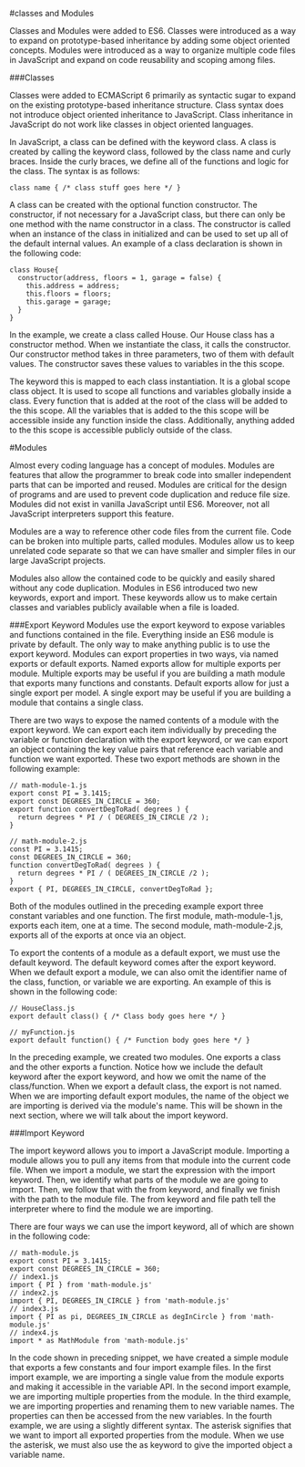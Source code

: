 #classes and Modules

Classes and Modules were added to ES6. Classes were introduced as a way to expand on prototype-based inheritance by adding some object oriented concepts. Modules were introduced as a way to organize multiple code files in JavaScript and expand on code reusability and scoping among files.

###Classes

Classes were added to ECMAScript 6 primarily as syntactic sugar to expand on the existing prototype-based inheritance structure. Class syntax does not introduce object oriented inheritance to JavaScript. Class inheritance in JavaScript do not work like classes in object oriented languages.

In JavaScript, a class can be defined with the keyword class. A class is created by calling the keyword class, followed by the class name and curly braces. Inside the curly braces, we define all of the functions and logic for the class. The syntax is as follows:

```class name { /* class stuff goes here */ }```


A class can be created with the optional function constructor. The constructor, if not necessary for a JavaScript class, but there can only be one method with the name constructor in a class. The constructor is called when an instance of the class in initialized and can be used to set up all of the default internal values. An example of a class declaration is shown in the following code:

```
class House{
  constructor(address, floors = 1, garage = false) {
    this.address = address;
    this.floors = floors;
    this.garage = garage;
  }
}
```


In the example, we create a class called House. Our House class has a constructor method. When we instantiate the class, it calls the constructor. Our constructor method takes in three parameters, two of them with default values. The constructor saves these values to variables in the this scope.

The keyword this is mapped to each class instantiation. It is a global scope class object. It is used to scope all functions and variables globally inside a class. Every function that is added at the root of the class will be added to the this scope. All the variables that is added to the this scope will be accessible inside any function inside the class. Additionally, anything added to the this scope is accessible publicly outside of the class.



#Modules


Almost every coding language has a concept of modules. Modules are features that allow the programmer to break code into smaller independent parts that can be imported and reused. Modules are critical for the design of programs and are used to prevent code duplication and reduce file size. Modules did not exist in vanilla JavaScript until ES6. Moreover, not all JavaScript interpreters support this feature.

Modules are a way to reference other code files from the current file. Code can be broken into multiple parts, called modules. Modules allow us to keep unrelated code separate so that we can have smaller and simpler files in our large JavaScript projects.

Modules also allow the contained code to be quickly and easily shared without any code duplication. Modules in ES6 introduced two new keywords, export and import. These keywords allow us to make certain classes and variables publicly available when a file is loaded.



###Export Keyword
Modules use the export keyword to expose variables and functions contained in the file. Everything inside an ES6 module is private by default. The only way to make anything public is to use the export keyword. Modules can export properties in two ways, via named exports or default exports. Named exports allow for multiple exports per module. Multiple exports may be useful if you are building a math module that exports many functions and constants. Default exports allow for just a single export per model. A single export may be useful if you are building a module that contains a single class.

There are two ways to expose the named contents of a module with the export keyword. We can export each item individually by preceding the variable or function declaration with the export keyword, or we can export an object containing the key value pairs that reference each variable and function we want exported. These two export methods are shown in the following example:

```
// math-module-1.js
export const PI = 3.1415;
export const DEGREES_IN_CIRCLE = 360;
export function convertDegToRad( degrees ) {
  return degrees * PI / ( DEGREES_IN_CIRCLE /2 );
}

// math-module-2.js
const PI = 3.1415;
const DEGREES_IN_CIRCLE = 360;
function convertDegToRad( degrees ) {
  return degrees * PI / ( DEGREES_IN_CIRCLE /2 );
}
export { PI, DEGREES_IN_CIRCLE, convertDegToRad };
```

Both of the modules outlined in the preceding example export three constant variables and one function. The first module, math-module-1.js, exports each item, one at a time. The second module, math-module-2.js, exports all of the exports at once via an object.

To export the contents of a module as a default export, we must use the default keyword. The default keyword comes after the export keyword. When we default export a module, we can also omit the identifier name of the class, function, or variable we are exporting. An example of this is shown in the following code:

```
// HouseClass.js
export default class() { /* Class body goes here */ }

// myFunction.js
export default function() { /* Function body goes here */ }
```


In the preceding example, we created two modules. One exports a class and the other exports a function. Notice how we include the default keyword after the export keyword, and how we omit the name of the class/function. When we export a default class, the export is not named. When we are importing default export modules, the name of the object we are importing is derived via the module's name. This will be shown in the next section, where we will talk about the import keyword.

###Import Keyword

The import keyword allows you to import a JavaScript module. Importing a module allows you to pull any items from that module into the current code file. When we import a module, we start the expression with the import keyword. Then, we identify what parts of the module we are going to import. Then, we follow that with the from keyword, and finally we finish with the path to the module file. The from keyword and file path tell the interpreter where to find the module we are importing.


There are four ways we can use the import keyword, all of which are shown in the following code:

```
// math-module.js
export const PI = 3.1415;
export const DEGREES_IN_CIRCLE = 360;
// index1.js
import { PI } from 'math-module.js'
// index2.js
import { PI, DEGREES_IN_CIRCLE } from 'math-module.js'
// index3.js
import { PI as pi, DEGREES_IN_CIRCLE as degInCircle } from 'math-module.js'
// index4.js
import * as MathModule from 'math-module.js'
```

In the code shown in preceding snippet, we have created a simple module that exports a few constants and four import example files. In the first import example, we are importing a single value from the module exports and making it accessible in the variable API. In the second import example, we are importing multiple properties from the module. In the third example, we are importing properties and renaming them to new variable names. The properties can then be accessed from the new variables. In the fourth example, we are using a slightly different syntax. The asterisk signifies that we want to import all exported properties from the module. When we use the asterisk, we must also use the as keyword to give the imported object a variable name.